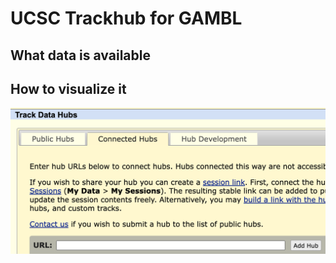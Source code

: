 # UCSC Trackhub for GAMBL

## What data is available

## How to visualize it

![screenshot](ucsc_1.png)

